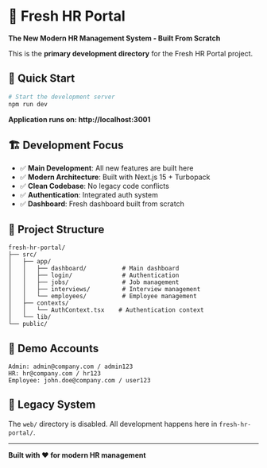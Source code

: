 # 🚀 Fresh HR Portal

**The New Modern HR Management System - Built From Scratch**

This is the **primary development directory** for the Fresh HR Portal project.

## 🎯 Quick Start

```bash
# Start the development server
npm run dev
```

**Application runs on: http://localhost:3001**

## 🏗️ Development Focus

- ✅ **Main Development**: All new features are built here
- ✅ **Modern Architecture**: Built with Next.js 15 + Turbopack
- ✅ **Clean Codebase**: No legacy code conflicts
- ✅ **Authentication**: Integrated auth system
- ✅ **Dashboard**: Fresh dashboard built from scratch

## 📁 Project Structure

```
fresh-hr-portal/
├── src/
│   ├── app/
│   │   ├── dashboard/          # Main dashboard
│   │   ├── login/              # Authentication
│   │   ├── jobs/               # Job management
│   │   ├── interviews/         # Interview management
│   │   └── employees/          # Employee management
│   ├── contexts/
│   │   └── AuthContext.tsx    # Authentication context
│   └── lib/
└── public/
```

## 🔑 Demo Accounts

```
Admin: admin@company.com / admin123
HR: hr@company.com / hr123
Employee: john.doe@company.com / user123
```

## 🚫 Legacy System

The `web/` directory is disabled. All development happens here in `fresh-hr-portal/`.

---

**Built with ❤️ for modern HR management**
